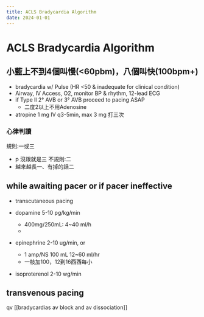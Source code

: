 ```yaml
---
title: ACLS Bradycardia Algorithm
date: 2024-01-01
---
```

# ACLS Bradycardia Algorithm

## 小藍上不到4個叫慢(<60pbm)，八個叫快(100bpm+)

* bradycardia w/ Pulse (HR <50 & inadequate for clinical condition)
* Airway, IV Access, O2, monitor BP & rhythm, 12-lead ECG
* if Type ll 2° AVB or 3° AVB proceed to pacing ASAP
	* 二度2以上不用Adenosine
* atropine 1 mg IV q3-5min, max 3 mg 打三次

### 心律判讀
規則:一或三
* p 沒跟就是三
不規則:二
* 越來越長一、有掉的話二

## while awaiting pacer or if pacer ineffective

* transcutaneous pacing

* dopamine 5-10 pg/kg/min
	* 400mg/250mL: 4~40 ml/h
	*
* epinephrine 2-10 ug/min, or
	* 1 amp/NS 100 mL 12~60 ml/hr
	* 一枝加100，12到16西西每小
* isoproterenol 2-10 wg/min

## transvenous pacing

qv [[bradycardias av block and av dissociation]]
